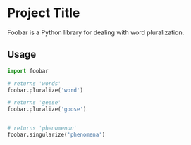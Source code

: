 <!-- Project title here -->

# Project Title

<!-- Example of project description -->

Foobar is a Python library for dealing with word pluralization.

<!-- Example of code output -->

## Usage

```python
import foobar

# returns 'words'
foobar.pluralize('word')

# returns 'geese'
foobar.pluralize('goose')


# returns 'phenomenon'
foobar.singularize('phenomena')
```

<!-- Place images here -->
